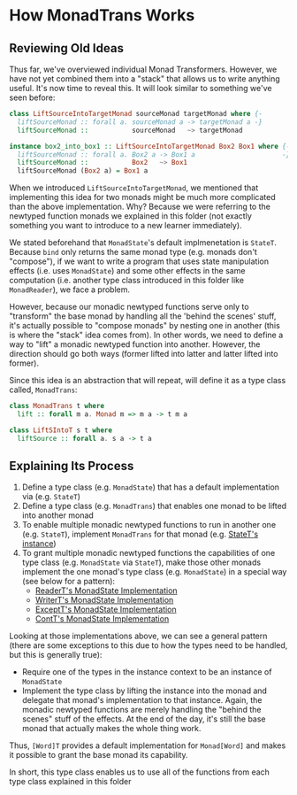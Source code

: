 # How MonadTrans Works

## Reviewing Old Ideas

Thus far, we've overviewed individual Monad Transformers. However, we have not yet combined them into a "stack" that allows us to write anything useful. It's now time to reveal this. It will look similar to something we've seen before:
```purescript
class LiftSourceIntoTargetMonad sourceMonad targetMonad where {-
  liftSourceMonad :: forall a. sourceMonad a -> targetMonad a -}
  liftSourceMonad ::           sourceMonad   ~> targetMonad

instance box2_into_box1 :: LiftSourceIntoTargetMonad Box2 Box1 where {-
  liftSourceMonad :: forall a. Box2 a -> Box1 a                      -}
  liftSourceMonad ::           Box2   ~> Box1
  liftSourceMonad (Box2 a) = Box1 a
```
When we introduced `LiftSourceIntoTargetMonad`, we mentioned that implementing this idea for two monads might be much more complicated than the above implementation. Why? Because we were referring to the newtyped function monads we explained in this folder (not exactly something you want to introduce to a new learner immediately).

We stated beforehand that `MonadState`'s default implmenetation is `StateT`. Because `bind` only returns the same monad type (e.g. monads don't "compose"), if we want to write a program that uses state manipulation effects (i.e. uses  `MonadState`) and some other effects in the same computation (i.e. another type class introduced in this folder like `MonadReader`), we face a problem.

However, because our monadic newtyped functions serve only to "transform" the base monad by handling all the 'behind the scenes' stuff, it's actually possible to "compose monads" by nesting one in another (this is where the "stack" idea comes from). In other words, we need to define a way to "lift" a monadic newtyped function into another. However, the direction should go both ways (former lifted into latter and latter lifted into former).

Since this idea is an abstraction that will repeat, will define it as a type class called, `MonadTrans`:
```purescript
class MonadTrans t where
  lift :: forall m a. Monad m => m a -> t m a

class LiftSIntoT s t where
  liftSource :: forall a. s a -> t a
```

## Explaining Its Process

1. Define a type class (e.g. `MonadState`) that has a default implementation via (e.g. `StateT`)
2. Define a type class (e.g. `MonadTrans`) that enables one monad to be lifted into another monad
3. To enable multiple monadic newtyped functions to run in another one (e.g. `StateT`), implement `MonadTrans` for that monad (e.g. [StateT's instance](https://github.com/purescript/purescript-transformers/blob/v4.1.0/src/Control/Monad/State/Trans.purs#L95))
4. To grant multiple monadic newtyped functions the capabilities of one type class (e.g. `MonadState` via `StateT`), make those other monads implement the one monad's type class (e.g. `MonadState`) in a special way (see below for a pattern):
    - [ReaderT's MonadState Implementation](https://github.com/purescript/purescript-transformers/blob/v4.1.0/src/Control/Monad/Reader/Trans.purs#L106)
    - [WriterT's MonadState Implementation](https://github.com/purescript/purescript-transformers/blob/v4.1.0/src/Control/Monad/Writer/Trans.purs#L115)
    - [ExceptT's MonadState Implementation](https://github.com/purescript/purescript-transformers/blob/v4.1.0/src/Control/Monad/Except/Trans.purs#L124)
    - [ContT's MonadState Implementation](https://github.com/purescript/purescript-transformers/blob/v4.1.0/src/Control/Monad/Cont/Trans.purs#L68)

Looking at those implementations above, we can see a general pattern (there are some exceptions to this due to how the types need to be handled, but this is generally true):
- Require one of the types in the instance context to be an instance of `MonadState`
- Implement the type class by lifting the instance into the monad and delegate that monad's implementation to that instance. Again, the monadic newtyped functions are merely handling the "behind the scenes" stuff of the effects. At the end of the day, it's still the base monad that actually makes the whole thing work.

Thus, `[Word]T` provides a default implementation for `Monad[Word]` and makes it possible to grant the base monad its capability.

In short, this type class enables us to use all of the functions from each type class explained in this folder
